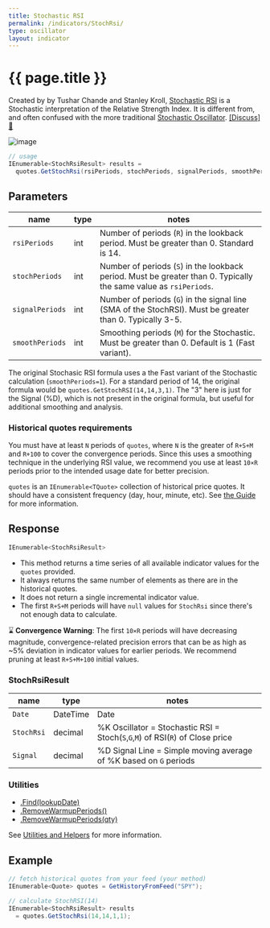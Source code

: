 ```yaml
---
title: Stochastic RSI
permalink: /indicators/StochRsi/
type: oscillator
layout: indicator
---
```


# {{ page.title }}

Created by by Tushar Chande and Stanley Kroll, [Stochastic RSI](https://school.stockcharts.com/doku.php?id=technical_indicators:stochrsi) is a Stochastic interpretation of the Relative Strength Index.  It is different from, and often confused with the more traditional [Stochastic Oscillator](../Stoch#content).
[[Discuss] :speech_balloon:]({{site.github.repository_url}}/discussions/236 "Community discussion about this indicator")

![image]({{site.baseurl}}/assets/charts/StochRsi.png)

```csharp
// usage
IEnumerable<StochRsiResult> results =
  quotes.GetStochRsi(rsiPeriods, stochPeriods, signalPeriods, smoothPeriods);
```

## Parameters

| name | type | notes
| -- |-- |--
| `rsiPeriods` | int | Number of periods (`R`) in the lookback period.  Must be greater than 0.  Standard is 14.
| `stochPeriods` | int | Number of periods (`S`) in the lookback period.  Must be greater than 0.  Typically the same value as `rsiPeriods`.
| `signalPeriods` | int | Number of periods (`G`) in the signal line (SMA of the StochRSI).  Must be greater than 0.  Typically 3-5.
| `smoothPeriods` | int | Smoothing periods (`M`) for the Stochastic.  Must be greater than 0.  Default is 1 (Fast variant).

The original Stochasic RSI formula uses a the Fast variant of the Stochastic calculation (`smoothPeriods=1`).  For a standard period of 14, the original formula would be `quotes.GetStochRSI(14,14,3,1)`.  The "3" here is just for the Signal (%D), which is not present in the original formula, but useful for additional smoothing and analysis.

### Historical quotes requirements

You must have at least `N` periods of `quotes`, where `N` is the greater of `R+S+M` and `R+100` to cover the convergence periods.  Since this uses a smoothing technique in the underlying RSI value, we recommend you use at least `10×R` periods prior to the intended usage date for better precision.

`quotes` is an `IEnumerable<TQuote>` collection of historical price quotes.  It should have a consistent frequency (day, hour, minute, etc).  See [the Guide]({{site.baseurl}}/guide/#historical-quotes) for more information.

## Response

```csharp
IEnumerable<StochRsiResult>
```

- This method returns a time series of all available indicator values for the `quotes` provided.
- It always returns the same number of elements as there are in the historical quotes.
- It does not return a single incremental indicator value.
- The first `R+S+M` periods will have `null` values for `StochRsi` since there's not enough data to calculate.

:hourglass: **Convergence Warning**: The first `10×R` periods will have decreasing magnitude, convergence-related precision errors that can be as high as ~5% deviation in indicator values for earlier periods.  We recommend pruning at least `R+S+M+100` initial values.

### StochRsiResult

| name | type | notes
| -- |-- |--
| `Date` | DateTime | Date
| `StochRsi` | decimal | %K Oscillator = Stochastic RSI = Stoch(`S`,`G`,`M`) of RSI(`R`) of Close price
| `Signal` | decimal | %D Signal Line = Simple moving average of %K based on `G` periods

### Utilities

- [.Find(lookupDate)]({{site.baseurl}}/utilities#find-indicator-result-by-date)
- [.RemoveWarmupPeriods()]({{site.baseurl}}/utilities#remove-warmup-periods)
- [.RemoveWarmupPeriods(qty)]({{site.baseurl}}/utilities#remove-warmup-periods)

See [Utilities and Helpers]({{site.baseurl}}/utilities#utilities-for-indicator-results) for more information.

## Example

```csharp
// fetch historical quotes from your feed (your method)
IEnumerable<Quote> quotes = GetHistoryFromFeed("SPY");

// calculate StochRSI(14)
IEnumerable<StochRsiResult> results
  = quotes.GetStochRsi(14,14,1,1);
```
